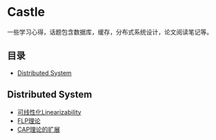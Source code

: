 # Castle
一些学习心得，话题包含数据库，缓存，分布式系统设计，论文阅读笔记等。

## 目录
  - [Distributed System](#distributed-system)

## Distributed System

- [可线性化Linearizability](https://github.com/LanceZL/Castle/blob/main/%E5%88%86%E5%B8%83%E5%BC%8F%E7%B3%BB%E7%BB%9F/%E5%8F%AF%E7%BA%BF%E6%80%A7%E5%8C%96.md)
- [FLP理论](https://github.com/LanceZL/Castle/blob/main/%E5%88%86%E5%B8%83%E5%BC%8F%E7%B3%BB%E7%BB%9F/FLP%E7%90%86%E8%AE%BA.md)
- [CAP理论的扩展](https://github.com/LanceZL/Castle/blob/main/%E5%88%86%E5%B8%83%E5%BC%8F%E7%B3%BB%E7%BB%9F/CAP%E7%90%86%E8%AE%BA.md)





